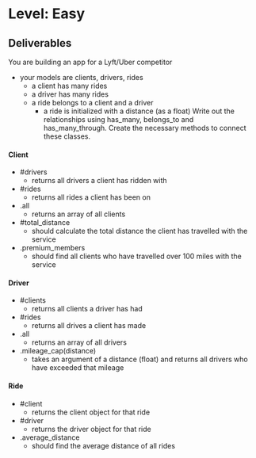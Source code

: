 # Level: Easy

## Deliverables
You are building an app for a Lyft/Uber competitor
- your models are clients, drivers, rides
  - a client has many rides
  - a driver has many rides
  - a ride belongs to a client and a driver
    - a ride is initialized with a distance (as a float)
Write out the relationships using has_many, belongs_to and has_many_through. Create the necessary methods to connect these classes.

#### Client
- #drivers
  - returns all drivers a client has ridden with
- #rides
  - returns all rides a client has been on
- .all
  - returns an array of all clients
- #total_distance
  - should calculate the total distance the client has travelled with the service
- .premium_members
  - should find all clients who have travelled over 100 miles with the service

#### Driver
- #clients
  - returns all clients a driver has had
- #rides
  - returns all drives a client has made
- .all
  - returns an array of all drivers
- .mileage_cap(distance)
  - takes an argument of a distance (float) and returns all drivers who have exceeded that mileage

#### Ride
- #client
  - returns the client object for that ride
- #driver
  - returns the driver object for that ride
- .average_distance
  - should find the average distance of all rides
